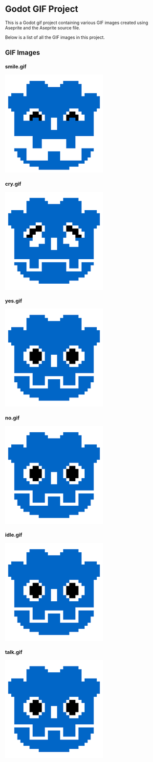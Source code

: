 # Godot GIF Project

This is a Godot gif project containing various GIF images created using Aseprite and the Aseprite source file. 

Below is a list of all the GIF images in this project.

## GIF Images

### **smile.gif**

![smile](./gif/smile.gif)

### **cry.gif**

![cry](./gif/cry.gif)

### **yes.gif**

![yes](./gif/yes.gif)

### **no.gif**

![no](./gif/no.gif)

### **idle.gif**

![idle](./gif/idle.gif)

### **talk.gif**

![talk](./gif/talk.gif)
